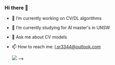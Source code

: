 ### Hi there 👋



- 🔭 I’m currently working on CV/DL algorithms 
- 🌱 I’m currently studying for AI master's in UNSW
- 💬 Ask me about CV models 
- 📫 How to reach me: l.sr3344@outlook.com

  ![](https://count.getloli.com/get/@CertherNSW?theme=gelbooru-h)
-->
